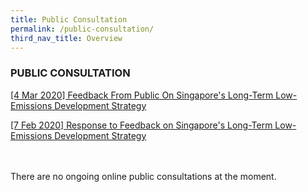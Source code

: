 ```yaml
---
title: Public Consultation
permalink: /public-consultation/
third_nav_title: Overview
---
```

### PUBLIC CONSULTATION

[[4 Mar 2020] Feedback From Public On Singapore's Long-Term Low-Emissions Development Strategy](https://www.nccs.gov.sg/public-consultation/feedback-from-public-on-singapores-long-term-low-emissions-development-strategy/)

[[7 Feb 2020] Response to Feedback on Singapore's Long-Term Low-Emissions Development Strategy](https://www.nccs.gov.sg/public-consultation/response-to-feedback-on-singapore's-long-term-low-emissions-development-strategy/)
<br><br><br>

There are no ongoing online public consultations at the moment.